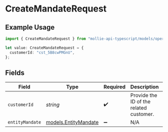 # CreateMandateRequest

## Example Usage

```typescript
import { CreateMandateRequest } from "mollie-api-typescript/models/operations";

let value: CreateMandateRequest = {
  customerId: "cst_5B8cwPMGnU",
};
```

## Fields

| Field                                                 | Type                                                  | Required                                              | Description                                           | Example                                               |
| ----------------------------------------------------- | ----------------------------------------------------- | ----------------------------------------------------- | ----------------------------------------------------- | ----------------------------------------------------- |
| `customerId`                                          | *string*                                              | :heavy_check_mark:                                    | Provide the ID of the related customer.               | cst_5B8cwPMGnU                                        |
| `entityMandate`                                       | [models.EntityMandate](../../models/entitymandate.md) | :heavy_minus_sign:                                    | N/A                                                   |                                                       |